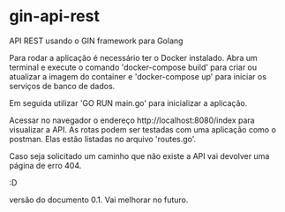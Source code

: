 # gin-api-rest
API REST usando o GIN framework para Golang

Para rodar a aplicação é necessário ter o Docker instalado. Abra um terminal e execute o comando 'docker-compose build' para criar ou atualizar a imagem do container e 
'docker-compose up' para iniciar os serviços de banco de dados. 

Em seguida utilizar 'GO RUN main.go' para inicializar a aplicação. 

Acessar no navegador o endereço http://localhost:8080/index para visualizar a API. As rotas podem ser testadas com uma aplicação como o postman. Elas estão listadas
no arquivo 'routes.go'.

Caso seja solicitado um caminho que não existe a API vai devolver uma página de erro 404.

:D

versão do documento 0.1. Vai melhorar no futuro.
